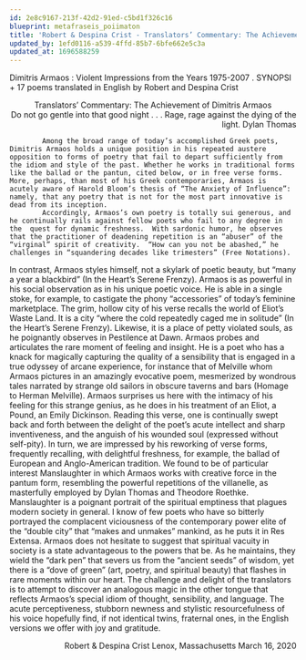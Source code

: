 ```yaml
---
id: 2e8c9167-213f-42d2-91ed-c5bd1f326c16
blueprint: metafraseis_poiimaton
title: 'Robert & Despina Crist - Translators’ Commentary: The Achievement of Dimitris Armaos'
updated_by: 1efd0116-a539-4ffd-85b7-6bfe662e5c3a
updated_at: 1696588259
---
```

Dimitris Armaos : 
Violent Impressions from the Years 1975-2007 . SYNOPSI + 17 poems translated in English by Robert and Despina Crist
							
<div align="center">	
Translators’ Commentary:
The Achievement of Dimitris Armaos
</div>
  
<div align="right">
Do not go gentle into that good night . . .
Rage, rage against the dying of the light.
Dylan Thomas 
</div>
                                                                                                           
 
            Among the broad range of today’s accomplished Greek poets, Dimitris Armaos holds a unique position in his repeated austere opposition to forms of poetry that fail to depart sufficiently from the idiom and style of the past. Whether he works in traditional forms like the ballad or the pantun, cited below, or in free verse forms. More, perhaps, than most of his Greek contemporaries, Armaos is acutely aware of Harold Bloom’s thesis of “The Anxiety of Influence”: namely, that any poetry that is not for the most part innovative is dead from its inception.
            Accordingly, Armaos’s own poetry is totally sui generous, and he continually rails against fellow poets who fail to any degree in the  quest for dynamic freshness.  With sardonic humor, he observes that the practitioner of deadening repetition is an “abuser” of the “virginal” spirit of creativity.  “How can you not be abashed,” he challenges in “squandering decades like trimesters” (Free Notations).
In contrast, Armaos styles himself, not a skylark of poetic beauty, but “many a year a blackbird” (In the Heart’s Serene Frenzy).
            Armaos is as powerful in his social observation as in his unique poetic voice.  He is able in a single stoke, for example, to castigate the phony “accessories” of today’s feminine marketplace. The grim, hollow city of his verse recalls the world of Eliot’s Waste Land. It is a city “where the cold repeatedly  caged me in solitude” (In the Heart’s Serene Frenzy).  Likewise, it is a place of petty violated souls, as he poignantly  observes in Pestilence at Dawn.
             Armaos probes and articulates the rare moment of feeling and insight. He is a poet who has a knack for  magically capturing the quality of a sensibility that is engaged in a true odyssey of arcane experience, for instance that of Melville whom Armaos pictures in an amazingly evocative poem,  mesmerized by wondrous tales narrated by strange old sailors in obscure taverns and bars (Homage to Herman Melville).  Armaos surprises us here with the intimacy of his feeling for this strange genius, as  he does in his treatment of an Eliot, a Pound, an Emily Dickinson.
            Reading this verse, one is continually swept back and forth between the delight of the poet’s acute intellect and sharp inventiveness, and the anguish of his wounded soul (expressed without self-pity).  In turn, we are impressed by his reworking of verse forms, frequently recalling, with delightful freshness, for example, the ballad of European and Anglo-American tradition.  We  found to be of particular interest Manslaughter in which Armaos works with creative force in the pantum form, resembling the powerful repetitions of the villanelle, as masterfully employed by Dylan Thomas and Theodore Roethke.
            Manslaughter is a poignant portrait of the spiritual emptiness that plagues modern society in general.  I know of few poets who have so bitterly portrayed the complacent viciousness of the contemporary power elite of the “double city” that “makes and unmakes” mankind, as he puts it in Res Extensa.  Armaos does not hesitate to suggest that spiritual vacuity in society is a state advantageous to the powers that be.  As he maintains, they wield the “dark pen” that severs us from the “ancient seeds” of wisdom, yet there is a “dove of green” (art, poetry, and spiritual beauty) that flashes in rare moments within our heart.
            The challenge and delight of the translators is to attempt to discover an analogous magic in the other tongue that reflects Armaos’s special idiom of thought, sensibility, and language.  The acute perceptiveness, stubborn newness and  stylistic resourcefulness of his voice hopefully find, if not identical twins, fraternal ones, in the English versions we offer with joy and gratitude.
 
 <div align="right">                                                           Robert & Despina Crist
  Lenox, Massachusetts   
  March 16, 2020  
  </div>